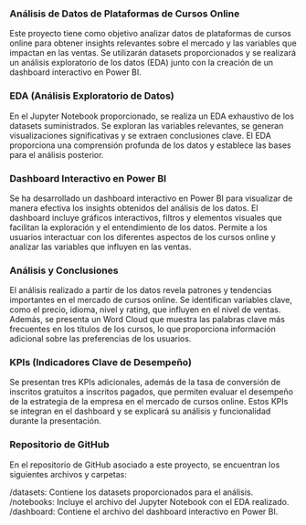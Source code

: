 ### Análisis de Datos de Plataformas de Cursos Online
Este proyecto tiene como objetivo analizar datos de plataformas de cursos online para obtener insights relevantes sobre el mercado y las variables que impactan en las ventas. Se utilizarán datasets proporcionados y se realizará un análisis exploratorio de los datos (EDA) junto con la creación de un dashboard interactivo en Power BI.

### EDA (Análisis Exploratorio de Datos)
En el Jupyter Notebook proporcionado, se realiza un EDA exhaustivo de los datasets suministrados. Se exploran las variables relevantes, se generan visualizaciones significativas y se extraen conclusiones clave. El EDA proporciona una comprensión profunda de los datos y establece las bases para el análisis posterior.

### Dashboard Interactivo en Power BI
Se ha desarrollado un dashboard interactivo en Power BI para visualizar de manera efectiva los insights obtenidos del análisis de los datos. El dashboard incluye gráficos interactivos, filtros y elementos visuales que facilitan la exploración y el entendimiento de los datos. Permite a los usuarios interactuar con los diferentes aspectos de los cursos online y analizar las variables que influyen en las ventas.

### Análisis y Conclusiones
El análisis realizado a partir de los datos revela patrones y tendencias importantes en el mercado de cursos online. Se identifican variables clave, como el precio, idioma, nivel y rating, que influyen en el nivel de ventas. Además, se presenta un Word Cloud que muestra las palabras clave más frecuentes en los títulos de los cursos, lo que proporciona información adicional sobre las preferencias de los usuarios.

### KPIs (Indicadores Clave de Desempeño)
Se presentan tres KPIs adicionales, además de la tasa de conversión de inscritos gratuitos a inscritos pagados, que permiten evaluar el desempeño de la estrategia de la empresa en el mercado de cursos online. Estos KPIs se integran en el dashboard y se explicará su análisis y funcionalidad durante la presentación.

### Repositorio de GitHub
En el repositorio de GitHub asociado a este proyecto, se encuentran los siguientes archivos y carpetas:

/datasets: Contiene los datasets proporcionados para el análisis.
/notebooks: Incluye el archivo del Jupyter Notebook con el EDA realizado.
/dashboard: Contiene el archivo del dashboard interactivo en Power BI.
